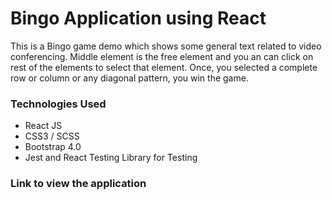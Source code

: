 # Bingo Application using React
This is a Bingo game demo which shows some general text related to video conferencing. Middle element is the free element and you an can click on rest of the elements to select that element. Once, you selected a complete row or column or any diagonal pattern, you win the game. 
### Technologies Used
* React JS
* CSS3 / SCSS
* Bootstrap 4.0
* Jest and React Testing Library for Testing

 ### Link to view the application

 